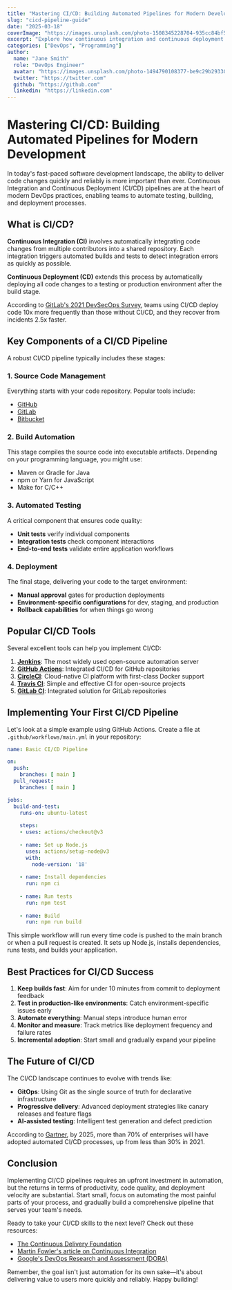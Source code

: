 ```yaml
---
title: "Mastering CI/CD: Building Automated Pipelines for Modern Development"
slug: "cicd-pipeline-guide"
date: "2025-03-18"
coverImage: "https://images.unsplash.com/photo-1508345228704-935cc84bf5e2?ixlib=rb-4.0.3&auto=format&fit=crop&w=800&q=80"
excerpt: "Explore how continuous integration and continuous deployment revolutionize software delivery, with practical examples and tools to implement your own CI/CD pipeline."
categories: ["DevOps", "Programming"]
author: 
  name: "Jane Smith"
  role: "DevOps Engineer"
  avatar: "https://images.unsplash.com/photo-1494790108377-be9c29b29330?ixlib=rb-4.0.3&auto=format&fit=crop&w=100&h=100&q=80"
  twitter: "https://twitter.com"
  github: "https://github.com"
  linkedin: "https://linkedin.com"
---
```


# Mastering CI/CD: Building Automated Pipelines for Modern Development

In today's fast-paced software development landscape, the ability to deliver code changes quickly and reliably is more important than ever. Continuous Integration and Continuous Deployment (CI/CD) pipelines are at the heart of modern DevOps practices, enabling teams to automate testing, building, and deployment processes.

## What is CI/CD?

**Continuous Integration (CI)** involves automatically integrating code changes from multiple contributors into a shared repository. Each integration triggers automated builds and tests to detect integration errors as quickly as possible.

**Continuous Deployment (CD)** extends this process by automatically deploying all code changes to a testing or production environment after the build stage.

According to [GitLab's 2021 DevSecOps Survey](https://about.gitlab.com/developer-survey/), teams using CI/CD deploy code 10x more frequently than those without CI/CD, and they recover from incidents 2.5x faster.

## Key Components of a CI/CD Pipeline

A robust CI/CD pipeline typically includes these stages:

### 1. Source Code Management

Everything starts with your code repository. Popular tools include:

- [GitHub](https://github.com)
- [GitLab](https://gitlab.com)
- [Bitbucket](https://bitbucket.org)

### 2. Build Automation

This stage compiles the source code into executable artifacts. Depending on your programming language, you might use:

- Maven or Gradle for Java
- npm or Yarn for JavaScript
- Make for C/C++

### 3. Automated Testing

A critical component that ensures code quality:

- **Unit tests** verify individual components
- **Integration tests** check component interactions
- **End-to-end tests** validate entire application workflows

### 4. Deployment

The final stage, delivering your code to the target environment:

- **Manual approval** gates for production deployments
- **Environment-specific configurations** for dev, staging, and production
- **Rollback capabilities** for when things go wrong

## Popular CI/CD Tools

Several excellent tools can help you implement CI/CD:

1. **[Jenkins](https://jenkins.io/)**: The most widely used open-source automation server
2. **[GitHub Actions](https://github.com/features/actions)**: Integrated CI/CD for GitHub repositories
3. **[CircleCI](https://circleci.com/)**: Cloud-native CI platform with first-class Docker support
4. **[Travis CI](https://travis-ci.com/)**: Simple and effective CI for open-source projects
5. **[GitLab CI](https://docs.gitlab.com/ee/ci/)**: Integrated solution for GitLab repositories

## Implementing Your First CI/CD Pipeline

Let's look at a simple example using GitHub Actions. Create a file at `.github/workflows/main.yml` in your repository:

```yaml
name: Basic CI/CD Pipeline

on:
  push:
    branches: [ main ]
  pull_request:
    branches: [ main ]

jobs:
  build-and-test:
    runs-on: ubuntu-latest
    
    steps:
    - uses: actions/checkout@v3
    
    - name: Set up Node.js
      uses: actions/setup-node@v3
      with:
        node-version: '18'
    
    - name: Install dependencies
      run: npm ci
    
    - name: Run tests
      run: npm test
      
    - name: Build
      run: npm run build
```

This simple workflow will run every time code is pushed to the main branch or when a pull request is created. It sets up Node.js, installs dependencies, runs tests, and builds your application.

## Best Practices for CI/CD Success

1. **Keep builds fast**: Aim for under 10 minutes from commit to deployment feedback
2. **Test in production-like environments**: Catch environment-specific issues early
3. **Automate everything**: Manual steps introduce human error
4. **Monitor and measure**: Track metrics like deployment frequency and failure rates
5. **Incremental adoption**: Start small and gradually expand your pipeline

## The Future of CI/CD

The CI/CD landscape continues to evolve with trends like:

- **GitOps**: Using Git as the single source of truth for declarative infrastructure
- **Progressive delivery**: Advanced deployment strategies like canary releases and feature flags
- **AI-assisted testing**: Intelligent test generation and defect prediction

According to [Gartner](https://www.gartner.com/), by 2025, more than 70% of enterprises will have adopted automated CI/CD processes, up from less than 30% in 2021.

## Conclusion

Implementing CI/CD pipelines requires an upfront investment in automation, but the returns in terms of productivity, code quality, and deployment velocity are substantial. Start small, focus on automating the most painful parts of your process, and gradually build a comprehensive pipeline that serves your team's needs.

Ready to take your CI/CD skills to the next level? Check out these resources:

- [The Continuous Delivery Foundation](https://cd.foundation/)
- [Martin Fowler's article on Continuous Integration](https://martinfowler.com/articles/continuousIntegration.html)
- [Google's DevOps Research and Assessment (DORA)](https://www.devops-research.com/research.html)

Remember, the goal isn't just automation for its own sake—it's about delivering value to users more quickly and reliably. Happy building!